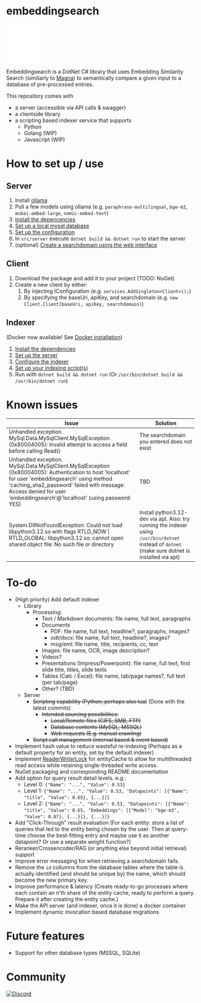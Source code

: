 # embeddingsearch
<img src="https://github.com/LD-Reborn/embeddingsearch/blob/main/logo.png" alt="Logo" width="100">

Embeddingsearch is a DotNet C# library that uses Embedding Similarity Search (similiarly to [Magna](https://github.com/yousef-rafat/Magna/tree/main)) to semantically compare a given input to a database of pre-processed entries.

This repository comes with
- a server (accessible via API calls & swagger)
- a clientside library
- a scripting based indexer service that supports
  - Python
  - Golang (WIP)
  - Javascript (WIP)

# How to set up / use
## Server
1. Install [ollama](https://ollama.com/download)
2. Pull a few models using ollama (e.g. `paraphrase-multilingual`, `bge-m3`, `mxbai-embed-large`, `nomic-embed-text`)
3. [Install the depencencies](docs/Server.md#installing-the-dependencies)
4. [Set up a local mysql database](docs/Server.md#mysql-database-setup)
5. [Set up the configuration](docs/Server.md#setup)
6. In `src/server` execute `dotnet build && dotnet run` to start the server
7. (optional) [Create a searchdomain using the web interface](docs/Server.md#accessing-the-api)
## Client
1. Download the package and add it to your project (TODO: NuGet)
2. Create a new client by either:
    1. By injecting IConfiguration (e.g. `services.AddSingleton<Client>();`)
    2. By specifying the baseUri, apiKey, and searchdomain (e.g. `new Client.Client(baseUri, apiKey, searchdomain)`)
## Indexer
(Docker now available! See [Docker installation](docs/Indexer.md#docker-installation))
1. [Install the dependencies](docs/Indexer.md#installing-the-dependencies)
2. [Set up the server](#server)
3. [Configure the indexer](docs/Indexer.md#configuration)
4. [Set up your indexing script(s)](docs/Indexer.md#scripting)
5. Run with `dotnet build && dotnet run` (Or `/usr/bin/dotnet build && /usr/bin/dotnet run`)
# Known issues
| Issue | Solution |
| --- | --- |
| Unhandled exception. MySql.Data.MySqlClient.MySqlException (0x80004005): Invalid attempt to access a field before calling Read() | The searchdomain you entered does not exist |
| Unhandled exception. MySql.Data.MySqlClient.MySqlException (0x80004005): Authentication to host 'localhost' for user 'embeddingsearch' using method 'caching_sha2_password' failed with message: Access denied for user 'embeddingsearch'@'localhost' (using password: YES) | TBD |
| System.DllNotFoundException: Could not load libpython3.12.so with flags RTLD_NOW \| RTLD_GLOBAL: libpython3.12.so: cannot open shared object file: No such file or directory | Install python3.12-dev via apt. Also: try running the indexer using `/usr/bin/dotnet` instead of `dotnet` (make sure dotnet is installed via apt) |
# To-do
- (High priority) Add default indexer
  - Library
    - Processing:
      - Text / Markdown documents: file name, full text, paragraphs
      - Documents
        - PDF: file name, full text, headline?, paragraphs, images?
        - odt/docx: file name, full text, headline?, images?
        - msg/eml: file name, title, recipients, cc, text
      - Images: file name, OCR, image description?
      - Videos?
      - Presentations (Impress/Powerpoint): file name, full text, first slide title, titles, slide texts
      - Tables (Calc / Excel): file name, tab/page names?, full text (per tab/page)
      - Other? (TBD)
  - Server
    - ~~Scripting capability (Python; perhaps also lua)~~ (Done with the latest commits)
      - ~~Intended sourcing possibilities:~~
        - ~~Local/Remote files (CIFS, SMB, FTP)~~
        - ~~Database contents (MySQL, MSSQL)~~
        - ~~Web requests (E.g. manual crawling)~~
    - ~~Script call management (interval based & event based)~~
- Implement hash value to reduce wasteful re-indexing (Perhaps as a default property for an entity, set by the default indexer)
- Implement [ReaderWriterLock](https://learn.microsoft.com/en-us/dotnet/api/system.threading.readerwriterlockslim?view=net-9.0&redirectedfrom=MSDN) for entityCache to allow for multithreaded read access while retaining single-threaded write access.
- NuGet packaging and corresponding README documentation
- Add option for query result detail levels. e.g.:
  - Level 0: `{"Name": "...", "Value": 0.53}`
  - Level 1: `{"Name": "...", "Value": 0.53, "Datapoints": [{"Name": "title", "Value": 0.65}, {...}]}`
  - Level 2: `{"Name": "...", "Value": 0.53, "Datapoints": [{"Name": "title", "Value": 0.65, "Embeddings": [{"Model": "bge-m3", "Value": 0.87}, {...}]}, {...}]}`
- Add "Click-Through" result evaluation (For each entity: store a list of queries that led to the entity being chosen by the user. Then at query-time choose the best-fitting entry and maybe use it as another datapoint? Or use a separate weight function?)
- Reranker/Crossencoder/RAG (or anything else beyond initial retrieval) support
- Improve error messaging for when retrieving a searchdomain fails.
- Remove the `id` collumns from the database tables where the table is actually identified (and should be unique by) the name, which should become the new primary key.
- Improve performance & latency (Create ready-to-go processes where each contain an n'th share of the entity cache, ready to perform a query. Prepare it after creating the entity cache.)
- Make the API server (and indexer, once it is done) a docker container
- Implement dynamic invocation based database migrations

# Future features
- Support for other database types (MSSQL, SQLite)


# Community
<a href="https://discord.gg/MUKeZM3k"><img src="https://img.shields.io/badge/Join%20Discord-7289DA?style=flat&logo=discord&logoColor=whiteServer" alt="Discord"></img></a>